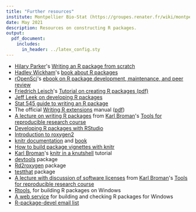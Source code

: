 ```yaml
---
title: "Further resources"
institute: Montpellier Bio-Stat (https://groupes.renater.fr/wiki/montpellier-biostat)
date: May 2021
description: Resources on constructing R packages.
output:
  pdf_document:
    includes:
      in_header: ../latex_config.sty
---
```


- [Hilary Parker](https://hilaryparker.com)'s
  [Writing an R package from scratch](https://hilaryparker.com/2014/04/29/writing-an-r-package-from-scratch/)
- [Hadley Wickham](http://had.co.nz/)'s [book about R packages](http://r-pkgs.had.co.nz/)
- [rOpenSci](https://ropensci.org)'s
  [ebook on R package development, maintenance, and peer review](https://ropensci.github.io/dev_guide/)
- [Friedrich Leisch](http://www.statistik.lmu.de/~leisch/)'s [Tutorial on creating R packages (pdf)](https://cran.r-project.org/doc/contrib/Leisch-CreatingPackages.pdf)
- [Jeff Leek on developing R packages](https://github.com/jtleek/rpackages)
- [Stat 545 guide to writing an R package](https://stat545.com/package-overview.html)
- The official
  [Writing R extensions](https://cran.r-project.org/doc/manuals/r-release/R-exts.html)
  manual ([pdf](https://cran.r-project.org/doc/manuals/r-release/R-exts.pdf))
- [A lecture on writing R packages](https://kbroman.org/Tools4RR/assets/lectures/08_rpack_withnotes.pdf)
  from [Karl Broman](https://kbroman.org/)'s [Tools for reproducible research course](https://kbroman.org/Tools4RR/)
- [Developing R packages with RStudio](https://support.rstudio.com/hc/en-us/articles/200486488-Developing-Packages-with-RStudio)
- [Introduction to roxygen2](https://cran.r-project.org/web/packages/roxygen2/vignettes/roxygen2.html)
- [knitr documentation](https://yihui.name/knitr/) and
  [book](https://www.amazon.com/gp/product/1482203537?ie=UTF8&tag=7210-20)
- [How to build package vignettes with knitr](https://yihui.name/knitr/demo/vignette/)
- [Karl Broman](https://kbroman.org/)'s [knitr in a knutshell](https://kbroman.org/knitr_knutshell) tutorial
- [devtools](https://github.com/hadley/devtools) package
- [Rd2roxygen](https://github.com/yihui/Rd2roxygen) package
- [testthat](https://github.com/hadley/testthat) package
- [A lecture with discussion of software licenses](https://kbroman.org/Tools4RR/assets/lectures/15_licenses_withnotes.pdf)
  from [Karl Broman](https://kbroman.org/)'s [Tools for reproducible research course](https://kbroman.org/Tools4RR/)
- [Rtools](https://cran.r-project.org/bin/windows/Rtools/), for
  building R packages on Windows
- [A web service](https://win-builder.r-project.org/) for building and
  checking R packages for Windows
- [R-package-devel email list](https://stat.ethz.ch/mailman/listinfo/r-package-devel)
